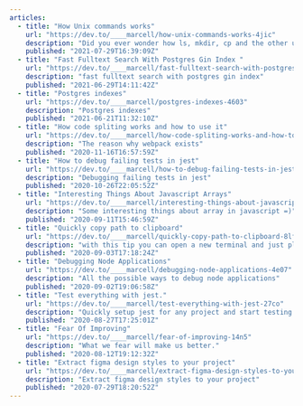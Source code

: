 ```yaml
---
articles:
  - title: "How Unix commands works"
    url: "https://dev.to/____marcell/how-unix-commands-works-4jic"
    description: "Did you ever wonder how ls, mkdir, cp and the other unix programs work on Linux? well this is a high level exploration"
    published: "2021-07-29T16:39:09Z"
  - title: "Fast Fulltext Search With Postgres Gin Index "
    url: "https://dev.to/____marcell/fast-fulltext-search-with-postgres-gin-index-22n5"
    description: "fast fulltext search with postgres gin index"
    published: "2021-06-29T14:11:42Z"
  - title: "Postgres indexes"
    url: "https://dev.to/____marcell/postgres-indexes-4603"
    description: "Postgres indexes"
    published: "2021-06-21T11:32:10Z"
  - title: "How code spliting works and how to use it"
    url: "https://dev.to/____marcell/how-code-spliting-works-and-how-to-use-it-396n"
    description: "The reason why webpack exists"
    published: "2020-11-16T16:57:59Z"
  - title: "How to debug failing tests in jest"
    url: "https://dev.to/____marcell/how-to-debug-failing-tests-in-jest-5fp4"
    description: "Debugging failing tests in jest"
    published: "2020-10-26T22:05:52Z"
  - title: "Interesting Things About Javascript Arrays"
    url: "https://dev.to/____marcell/interesting-things-about-javascript-arrays-553d"
    description: "Some interesting things about array in javascript =)"
    published: "2020-09-11T15:46:59Z"
  - title: "Quickly copy path to clipboard"
    url: "https://dev.to/____marcell/quickly-copy-path-to-clipboard-8lf"
    description: "with this tip you can open a new terminal and just place your previous location"
    published: "2020-09-03T17:18:24Z"
  - title: "Debugging Node Applications"
    url: "https://dev.to/____marcell/debugging-node-applications-4e07"
    description: "All the possible ways to debug node applications"
    published: "2020-09-02T19:06:58Z"
  - title: "Test everything with jest."
    url: "https://dev.to/____marcell/test-everything-with-jest-27co"
    description: "Quickly setup jest for any project and start testing!"
    published: "2020-08-27T17:25:01Z"
  - title: "Fear Of Improving"
    url: "https://dev.to/____marcell/fear-of-improving-14n5"
    description: "What we fear will make us better."
    published: "2020-08-12T19:12:32Z"
  - title: "Extract figma design styles to your project"
    url: "https://dev.to/____marcell/extract-figma-design-styles-to-your-project-57i3"
    description: "Extract figma design styles to your project"
    published: "2020-07-29T18:20:52Z"
---
```

